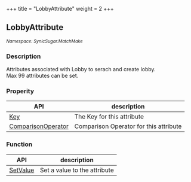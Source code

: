 +++
title = "LobbyAttribute"
weight = 2
+++

## LobbyAttribute
<small>*Namespace: SynicSugar.MatchMake*</small>

### Description
Attributes associated with Lobby to serach and create lobby.<br>
Max 99 attributes can be set.

### Properity
| API | description |
|---|---|
| [Key](../LobbyAttribute/key)  | The Key for this attribute |
| [ComparisonOperator](../LobbyAttribute/comparisonoperator) | Comparison Operator for this attribute |



### Function 
| API | description |
|---|---|
| [SetValue](../LobbyAttribute/setvalue) | Set a value to the attribute |
